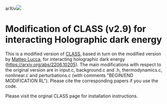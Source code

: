 arXiv[![](https://img.shields.io/badge/2206.10205%20-red.svg)](https://arxiv.org/abs/2206.10205)

# Modification of CLASS (v2.9) for interacting Holographic dark energy

This is a modified version of [CLASS](https://github.com/lesgourg/class_public), based in turn on the modified version by [Matteo Lucca](https://github.com/luccamatteo/class_iDMDE), for interacting holographic dark energy (https://arxiv.org/abs/2206.10205).  The main modifications with respect to the original version are in input.c, background.c and .h, thermodynamics.c, nonlinear.c and perturbations.c (with comments "BEGIN/END MODIFICATION RL"). Please cite the corresponding papers if you use the code. 


Please visit the orginal CLASS page for installation instructions.




